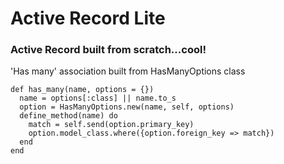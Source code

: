 # Active Record Lite

### Active Record built from scratch...cool!

'Has many' association built from HasManyOptions class

```
def has_many(name, options = {})
  name = options[:class] || name.to_s
  option = HasManyOptions.new(name, self, options)
  define_method(name) do
    match = self.send(option.primary_key)
    option.model_class.where({option.foreign_key => match})
  end
end
```

